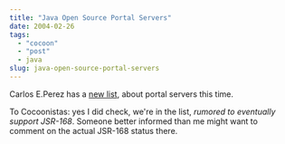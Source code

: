 ```yaml
---
title: "Java Open Source Portal Servers"
date: 2004-02-26
tags: 
  - "cocoon"
  - "post"
  - java
slug: java-open-source-portal-servers
---
```


Carlos E.Perez has a [new list](http://www.manageability.org/blog/stuff/open_source_portal_servers_in_java), about portal servers this time.

To Cocoonistas: yes I did check, we're in the list, _rumored to eventually support JSR-168_. Someone better informed than me might want to comment on the actual JSR-168 status there.
